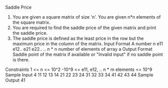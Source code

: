 
Saddle Price

1. You are given a square matrix of size 'n'. You are given n*n elements of the square matrix. 
2. You are required to find the saddle price of the given matrix and print the saddle price. 
3. The saddle price is defined as the least price in the row but the maximum price in the column of the matrix.
Input Format
A number n
e11
e12..
e21
e22..
.. n * n number of elements of array a
Output Format
Saddle point of the matrix if available or "Invalid input" if no saddle point is there.

Constraints
1 <= n <= 10^2
-10^9 <= e11, e12, .. n * m elements <= 10^9
Sample Input
4
11
12
13
14
21
22
23
24
31
32
33
34
41
42
43
44
Sample Output
41